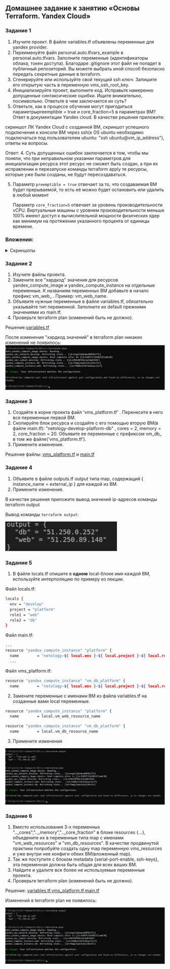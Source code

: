 ## Домашнее задание к занятию «Основы Terraform. Yandex Cloud»

### Задание 1

1. Изучите проект. В файле variables.tf объявлены переменные для yandex provider.
2. Переименуйте файл personal.auto.tfvars_example в personal.auto.tfvars. Заполните переменные (идентификаторы облака, токен доступа). Благодаря .gitignore этот файл не попадет в публичный репозиторий. Вы можете выбрать иной способ безопасно передать секретные данные в terraform.
3. Сгенерируйте или используйте свой текущий ssh ключ. Запишите его открытую часть в переменную vms_ssh_root_key.
4. Инициализируйте проект, выполните код. Исправьте намеренно допущенные синтаксические ошибки. Ищите внимательно, посимвольно. Ответьте в чем заключается их суть?
5. Ответьте, как в процессе обучения могут пригодиться параметрыpreemptible = true и core_fraction=5 в параметрах ВМ? Ответ в документации Yandex cloud.
В качестве решения приложите:

скриншот ЛК Yandex Cloud с созданной ВМ,
скриншот успешного подключения к консоли ВМ через ssh(к OS ubuntu необходимо подключаться под пользователем ubuntu: "ssh ubuntu@vm_ip_address"),
ответы на вопросы.

Ответ:
4. Суть допущенных ошибок заключается в том, чтобы мы поняли, что при неправильном указании параметров для инициализации ресурса этот ресурс не сможет быть создан, а при их исправлении и перезапуске команды terraform apply те ресурсы, которые уже были созданы, не будут пересоздаваться.  

5. Параметр ```preemptible = true``` отвечает за то, что создаваемая ВМ будет прерываемой, то есть её можно будет остановить или удалить в любой момент

    Параметр ```core_fraction=5``` отвечает за уровень производительности vCPU. Виртуальные машины с уровнем производительности меньше 100% имеют доступ к вычислительной мощности физических ядер как минимум на протяжении указанного процента от единицы времени.


### Вложения:

<details>
<summary> Скриншоты </summary>

![Скриншот](terr/img/image-1.png)

![Скриншот](terr/img/image-2.png)
</details>

### Задание 2

1. Изучите файлы проекта.
2. Замените все "хардкод" значения для ресурсов yandex_compute_image и yandex_compute_instance на отдельные переменные. К названиям переменных ВМ добавьте в начало префикс vm_web_ . Пример: vm_web_name.
3. Объявите нужные переменные в файле variables.tf, обязательно указывайте тип переменной. Заполните их default прежними значениями из main.tf.
4. Проверьте terraform plan (изменений быть не должно).

Решение:[variables.tf](https://github.com/basson63/devops-netology-29/tree/main/Terraform/terr/variables.tf)


После изменения "хардкод значений" в terraform plan никаких изменений не появилось:
![image](terr/img/image-3.png)




### Задание 3 

1. Создайте в корне проекта файл 'vms_platform.tf' . Перенесите в него все переменные первой ВМ.
2. Скопируйте блок ресурса и создайте с его помощью вторую ВМ(в файле main.tf): "netology-develop-platform-db" , cores = 2, memory = 2, core_fraction = 20. Объявите ее переменные с префиксом vm_db_ в том же файле('vms_platform.tf').
3. Примените изменения.

Решение файлы: [vms_platform.tf](terr/vms_platform.tf) и [main.tf](terr/main.tf)

### Задание 4

1. Объявите в файле outputs.tf output типа map, содержащий { instance_name = external_ip } для каждой из ВМ.
2. Примените изменения.

В качестве решения приложите вывод значений ip-адресов команды terraform output

Вывод команды ```terraform output```: 

![Скриншот](terr/img/image-4.png)


### Задание 5

1. В файле locals.tf опишите в **одном** local-блоке имя каждой ВМ, используйте интерполяцию по примеру из лекции.

Файл locals.tf:

```bash
locals {
  env = "develop"
  project = "platform"
  role1 = "web"
  role2 = "db"
}
```
Файл main.tf:
```bash
...
resource "yandex_compute_instance" "platform" {
  name        = "netology–${ local.env }–${ local.project }–${ local.role1 }"
  ...
```
Файл vms_platform.tf:
```bash
resource "yandex_compute_instance" "vm_db_platform" {
  name        = "netology–${ local.env }–${ local.project }–${ local.role2 }"
```

2. Замените переменные с именами ВМ из файла variables.tf на созданные вами local переменные.

```bash
resource "yandex_compute_instance" "platform" {
  name        = local.vm_web_resource_name
```
```bash
resource "yandex_compute_instance" "vm_db_platform" {
  name        = local.vm_db_resource_name
```
3. Примените изменения

![Скриншот](terr/img/image-5.png)


### Задание 6

1. Вместо использования 3-х переменных ".._cores",".._memory",".._core_fraction" в блоке resources {...}, объедените их в переменные типа map с именами "vm_web_resources" и "vm_db_resources". В качестве продвинутой практики попробуйте создать одну map переменную vms_resources и уже внутри нее конфиги обеих ВМ(вложенный map).
2. Так же поступите с блоком metadata {serial-port-enable, ssh-keys}, эта переменная должна быть общая для всех ваших ВМ.
3. Найдите и удалите все более не используемые переменные проекта.
4. Проверьте terraform plan (изменений быть не должно).

Решение: [variables.tf](Terraform/terr/variables.tf),[vms_platform.tf](Terraform/terr/vms_platform.tf),[main.tf](Terraform/terr/main.tf)

Изменений в terraform plan не появилось:

![Скриншот](terr/img/image-6.png)

